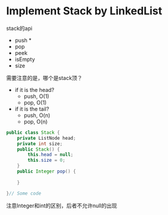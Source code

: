 # Implement Stack by LinkedList

stack的api

* push
  *
* pop
* peek
* isEmpty
* size



需要注意的是，哪个是stack顶？

* if it is the head?
  * push, O(1)
  * pop, O(1)
* if it is the tail?
  * push, O(n)
  * pop, O(n)



```java
public class Stack {
    private ListNode head;
    private int size;
    public Stack() {
        this.head = null;
        this.size = 0;
    }
    public Integer pop() {
        
    }

}// Some code
```















注意Integer和int的区别，后者不允许null的出现
